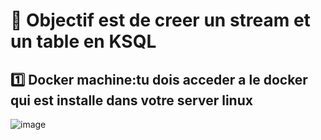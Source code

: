 # :bookmark: Objectif est de creer un stream et un table en KSQL
:one: Docker machine:tu dois acceder a le docker qui est installe dans votre server linux 
-----------------------------------------------------------------------

![image](2.PNG)
